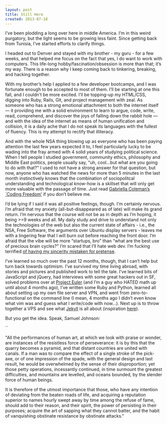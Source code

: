 ```yaml
---
layout: post
title: Still Here
created: 2013-07-18
---
```


I’ve been plodding a long over here in middle America. I’m in this weird
purgatory, but the light seems to be growing less faint. Since getting
back from Tunisia, I’ve started efforts to clarify things.

I headed out to Denver and stayed with my brother - my guru - for a few
weeks, and that helped me focus on the fact that yes, I do want to work
with computers. This life-long hobby/fascination/obsession is more than
that; it’s my way. There is a reason why I keep coming back to
tinkering, breaking, and hacking together.

With my brother’s help I applied to a few developer bootcamps, and I was
fortunate enough to be accepted to most of them. I’ll be starting at one
this fall, and I couldn’t be more excited. I’ll be topping-up my
HTML/CSS, digging into Ruby, Rails, Git, and project management with
zeal. As someone who has a strong emotional attachment to both the
internet itself — it providing me with a solid environment to learn to
argue, code, write, read, comprehend, and discover the joys of falling
down the rabbit hole — and with the idea of the internet as means of
human unification and collision, it is a daily ache that I do not speak
its languages with the fullest of fluency. This is my attempt to rectify
that illiteracy.

And with the whole NSA thing blowing up as everyone who has been paying
attention the last few years expected it to, I feel particularly lucky
to be wading into the fray armed with 4 solid years of studying
political science. When I tell people I studied government, community
ethics, philosophy and Middle East politics, people usually say, “uh,
cool…but what are you going to do with that?" I used to not have a
strong answer for that question, but now, anyone who has watched the
news for more than 5 minutes in the last month instinctively knows that
the combination of sociopolitcal understanding and technological
know-how is a skillset that will only get more valuable with the passage
of time. Just read [Gabriella Coleman’s \`Coding
Freedom’](http://codingfreedom.com/) if you don’t believe me.

I’d be lying if I said it was all positive feelings, though. I’m
certainly nervous. I’m afraid that my anxiety (all-but-disappeared as of
late) will make its grand return. I’m nervous that the course will not
be as in depth as I’m hoping, it being \>=9 weeks and all. My daily
study and drive to understand not only the technologies of the web but
also the current state of affairs - i.e., the NSA, Free Software, the
arguments over Ubuntu display servers - leaves me with a lingering fear
that I will burn out before reaching the front door. I’m afraid that the
vibe will be more “startups, bro" than “what are the best use of
precious brain cycles?" I’m scared that I’ll hate web dev. I’m fucking
terrified [of having my sincerity mistaken for
pretense](http://www.brainpickings.org/index.php/2012/12/19/anais-nin-leo-lerman/).

I’ve learned so much over the past 12 months, though, that I can’t help
but turn back towards optimism. I’ve survived my time living abroad,
with stories and pictures and published work to tell the tale. I’ve
learned bits of JavaScript and jQuery, had interviews with some great
hackers out in SF, solved problems over at [Project
Euler](http://projecteuler.net/) (and I’m a guy who HATED math up until
about 4 months ago), I’ve written some Ruby and Python, learned all
about setting up my own file server and VPN, and went from
zero-to-functional on the command line (I mean, 4 months ago I didn’t
even know what vim was and guess what I write/code with now…). Next up
is to throw together a VPS and see what [Jekyll](http://jekyllrb.com/)
is all about (inspiration
[here](https://medium.com/surveillance-state/19a5db211e47)).

But you get the idea. Speak, Samuel Johnson:

``

"All the performances of human art, at which we look with praise or
wonder, are instances of the resistless force of perseverance: it is by
this that the quarry becomes a pyramid, and that distant countries are
united with canals. If a man was to compare the effect of a single
stroke of the pick-axe, or of one impression of the spade, with the
general design and last result, he would be overwhelmed by the sense of
their disproportion; yet those petty operations, incessantly continued,
in time surmount the greatest difficulties, and mountains are levelled,
and oceans bounded, by the slender force of human beings.

It is therefore of the utmost importance that those, who have any
intention of deviating from the beaten roads of life, and acquiring a
reputation superior to names hourly swept away by time among the refuse
of fame, should add to their reason, and their spirit, the power of
persisting in their purposes; acquire the art of sapping what they
cannot batter, and the habit of vanquishing obstinate resistance by
obstinate attacks."

